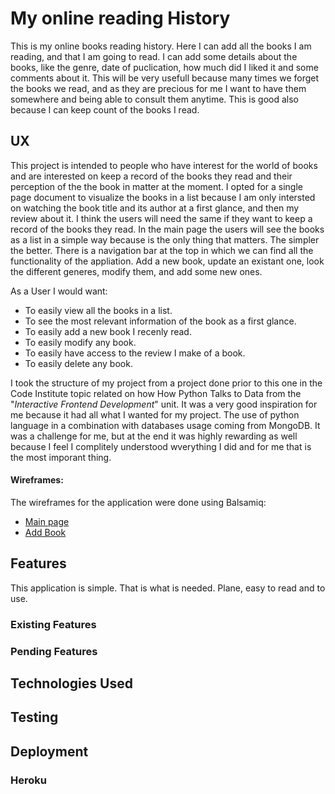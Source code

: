 # My online reading History

This is my online books reading history. Here I can add all the books I am reading, and that I am going to read. I can add some details about the books, like the genre, date of puclication, how much did I liked it and some comments about it.
This will be very usefull because many times we forget the books we read, and as they are precious for me I want to have them somewhere and being able to consult them anytime.
This is good also because I can keep count of the books I read. 

## UX

This project is intended to people who have interest for the world of books and are interested on keep a record of the books they read and their perception of the the book in matter at the moment. 
I opted for a single page document to visualize the books in a list because I am only intersted on watching the book title and its author at a first glance, and then my review about it. I think the users will need the same if they want to keep a record of the books they read. 
In the main page the users will see the books as a list in a simple way because is the only thing that matters. The simpler the better. 
There is a navigation bar at the top in which we can find all the functionality of the appliation. Add a new book, update an existant one, look the different generes, modify them, and add some new ones. 

As a User I would want:

- To easily view all the books in a list. 
- To see the most relevant information of the book as a first glance. 
- To easily add a new book I recenly read. 
- To easily modify any book.
- To easily have access to the review I make of a book. 
- To easily delete any book. 

I took the structure of my project from a project done prior to this one in the Code Institute topic related on how How Python Talks to Data from the "*Interactive Frontend Development*" unit. It was a very good inspiration for me because it had all what I wanted for my project. 
The use of python language in a combination with databases usage coming from MongoDB. 
It was a challenge for me, but at the end it was highly rewarding as well because I feel I complitely understood wverything I did and for me that is the most imporant thing. 

#### Wireframes:

The wireframes for the application were done using Balsamiq:

- [Main page](/wireframes/main_page.png/)
- [Add Book](/wireframes/add_book.png/)

## Features

This application is simple. That is what is needed. Plane, easy to read and to use. 

### Existing Features

### Pending Features


## Technologies Used

## Testing

## Deployment

### Heroku 